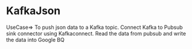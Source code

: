 # KafkaJson
UseCase=> To push json data to a Kafka topic. Connect Kafka to Pubsub sink connector using Kafkaconnect. Read the data from pubsub and write the data into Google BQ
